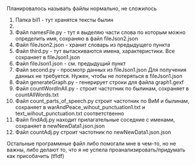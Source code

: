 Планировалось называть файлы нормально, не сложилось
<ol>
  <li>Папка bil1 - тут хранятся тексты былин<li>
  <li>Файл namesFile.py - тут я выделяю части слова по которым можно определить имя, сохраняю в файл fileJson2.json</li>
  <li>Файл fileJson2.json - хранит словарь из предыдущего пункта
  <li>Файл third.py - тут вытаскиваются имена, характеристики. Все сохраняет в fileJson1.json</li>
  <li>Файл fileJson1.json - см. предыдущий пункт</li>
  <li>Файл second.py - просмотр данных из fileJson1.json Для получения данных не требуется. Нужен, чтобы не потеряться в fileJson1.json</li>
  <li>Файл generateGraph.py - генерирует строки для файла graph1.gexf</li>
  <li>Файл сountWordInAll.py - строит частотник по былинам, сохраняет в countAllWords.txt</li>
  <li>Файл count_parts_of_speech.py строит частотник по ВиМ и былинам, сохраняет в warAndPeace_wihout_punctuation1.txt и text_wihout_punctuation.txt соответственно</li>
  <li>Файл findAdj.py находит прилагательные соседние с именами, сохраняет в newNewData1.json.json</li>
  <li>Файл countAdj.py строит частотник по newNewData1.json.json</li>
</ol>
Остальные программные файл либо помогали мне в чем-то, но не важны, либо делают то, что я не успела проанализировать/придумать как присобачить (tfIdf)
